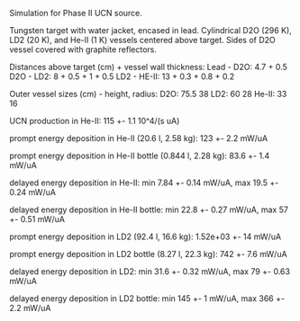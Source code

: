 Simulation for Phase II UCN source.

Tungsten target with water jacket, encased in lead.
Cylindrical D2O (296 K), LD2 (20 K), and He-II (1 K) vessels centered above target.
Sides of D2O vessel covered with graphite reflectors.

Distances above target (cm) + vessel wall thickness:
Lead - D2O: 4.7 + 0.5
D2O - LD2: 8 + 0.5 + 1 + 0.5
LD2 - HE-II: 13 + 0.3 + 0.8 + 0.2

Outer vessel sizes (cm) - height, radius:
D2O: 75.5 38
LD2: 60 28
He-II: 33 16

UCN production in He-II:
115 +- 1.1 10^4/(s uA)

prompt energy deposition in He-II (20.6 l, 2.58 kg):
123 +- 2.2 mW/uA

prompt energy deposition in He-II bottle (0.844 l, 2.28 kg):
83.6 +- 1.4 mW/uA

delayed energy deposition in He-II:
min 7.84 +- 0.14 mW/uA, max 19.5 +- 0.24 mW/uA

delayed energy deposition in He-II bottle:
min 22.8 +- 0.27 mW/uA, max 57 +- 0.51 mW/uA

prompt energy deposition in LD2 (92.4 l, 16.6 kg):
1.52e+03 +- 14 mW/uA

prompt energy deposition in LD2 bottle (8.27 l, 22.3 kg):
742 +- 7.6 mW/uA

delayed energy deposition in LD2:
min 31.6 +- 0.32 mW/uA, max 79 +- 0.63 mW/uA

delayed energy deposition in LD2 bottle:
min 145 +- 1 mW/uA, max 366 +- 2.2 mW/uA

